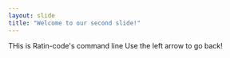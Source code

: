 ```yaml
---
layout: slide
title: "Welcome to our second slide!"
---
```

THis is Ratin-code's command line
Use the left arrow to go back!